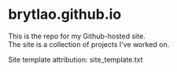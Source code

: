 # brytlao.github.io
This is the repo for my Github-hosted site.  
The site is a collection of projects I've worked on.  
  
Site template attribution: site_template.txt
